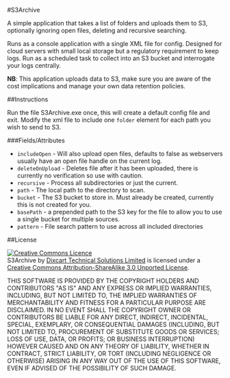 #S3Archive

A simple application that takes a list of folders and uploads them to S3, optionally ignoring open files, deleting and recursive searching.

Runs as a console application with a single XML file for config.  Designed for cloud servers with small local storage but a regulatory requirement to keep logs.  Run as a scheduled task to collect into an S3 bucket and interrogate your logs centrally.

**NB**: This application uploads data to S3, make sure you are aware of the cost implications and manage your own data retention policies.

##Instructions

Run the file S3Archive.exe once, this will create a default config file and exit.  Modify the xml file to include one `folder` element for each path you wish to send to S3.

###Fields/Attributes

  * `includeOpen` - Will also upload open files, defaults to false as webservers usually have an open file handle on the current log.
  * `deleteOnUpload` - Deletes file after it has been uploaded, there is currently no verification so use with caution.
  * `recursive` - Process all subdirectories or just the current.
  * `path` - The local path to the directory to scan.
  * `bucket` - The S3 bucket to store in.  Must already be created, currently this is not created for you.
  * `basePath` - a prepended path to the S3 key for the file to allow you to use a single bucket for multiple sources.
  * `pattern` - File search pattern to use across all included directories


##License

<a rel="license" href="http://creativecommons.org/licenses/by-sa/3.0/"><img alt="Creative Commons Licence" style="border-width:0" src="http://i.creativecommons.org/l/by-sa/3.0/88x31.png" /></a><br /><span xmlns:dct="http://purl.org/dc/terms/" href="http://purl.org/dc/dcmitype/InteractiveResource" property="dct:title" rel="dct:type">S3Archive</span> by <a xmlns:cc="http://creativecommons.org/ns#" href="http://dixcart.com/it" property="cc:attributionName" rel="cc:attributionURL">Dixcart Technical Solutions Limited</a> is licensed under a <a rel="license" href="http://creativecommons.org/licenses/by-sa/3.0/">Creative Commons Attribution-ShareAlike 3.0 Unported License</a>.

THIS SOFTWARE IS PROVIDED BY THE COPYRIGHT HOLDERS AND CONTRIBUTORS "AS IS" AND ANY EXPRESS OR IMPLIED WARRANTIES, INCLUDING, BUT NOT LIMITED TO, THE IMPLIED WARRANTIES OF MERCHANTABILITY AND FITNESS FOR A PARTICULAR PURPOSE ARE DISCLAIMED. IN NO EVENT SHALL THE COPYRIGHT OWNER OR CONTRIBUTORS BE LIABLE FOR ANY DIRECT, INDIRECT, INCIDENTAL, SPECIAL, EXEMPLARY, OR CONSEQUENTIAL DAMAGES (INCLUDING, BUT NOT LIMITED TO, PROCUREMENT OF SUBSTITUTE GOODS OR SERVICES; LOSS OF USE, DATA, OR PROFITS; OR BUSINESS INTERRUPTION) HOWEVER CAUSED AND ON ANY THEORY OF LIABILITY, WHETHER IN CONTRACT, STRICT LIABILITY, OR TORT (INCLUDING NEGLIGENCE OR OTHERWISE) ARISING IN ANY WAY OUT OF THE USE OF THIS SOFTWARE, EVEN IF ADVISED OF THE POSSIBILITY OF SUCH DAMAGE.
